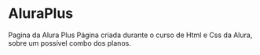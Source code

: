 # AluraPlus
Pagina da Alura Plus 
Página criada durante o curso de Html e Css da Alura, sobre um possível combo dos planos.
